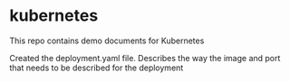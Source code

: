 # kubernetes
This repo contains demo documents for Kubernetes

Created the deployment.yaml file. Describes the way the image and port that needs to be described for the deployment
